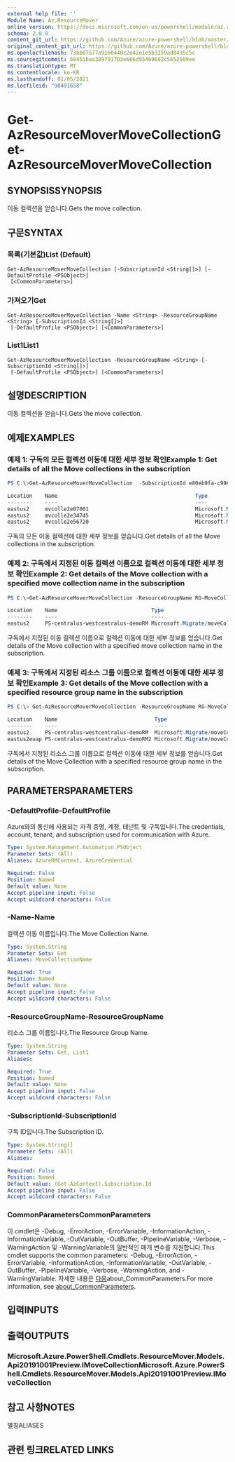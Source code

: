 ```yaml
---
external help file: ''
Module Name: Az.ResourceMover
online version: https://docs.microsoft.com/en-us/powershell/module/az.resourcemover/get-azresourcemovermovecollection
schema: 2.0.0
content_git_url: https://github.com/Azure/azure-powershell/blob/master/src/ResourceMover/help/Get-AzResourceMoverMoveCollection.md
original_content_git_url: https://github.com/Azure/azure-powershell/blob/master/src/ResourceMover/help/Get-AzResourceMoverMoveCollection.md
ms.openlocfilehash: 73bb67577a9160440c2e42e1e5b3259ad8435c5c
ms.sourcegitcommit: 68451baa389791703e666d95469602c5652609ee
ms.translationtype: MT
ms.contentlocale: ko-KR
ms.lasthandoff: 01/05/2021
ms.locfileid: "98491658"
---
```

# <span data-ttu-id="0f980-101">Get-AzResourceMoverMoveCollection</span><span class="sxs-lookup"><span data-stu-id="0f980-101">Get-AzResourceMoverMoveCollection</span></span>

## <span data-ttu-id="0f980-102">SYNOPSIS</span><span class="sxs-lookup"><span data-stu-id="0f980-102">SYNOPSIS</span></span>
<span data-ttu-id="0f980-103">이동 컬렉션을 얻습니다.</span><span class="sxs-lookup"><span data-stu-id="0f980-103">Gets the move collection.</span></span>

## <span data-ttu-id="0f980-104">구문</span><span class="sxs-lookup"><span data-stu-id="0f980-104">SYNTAX</span></span>

### <span data-ttu-id="0f980-105">목록(기본값)</span><span class="sxs-lookup"><span data-stu-id="0f980-105">List (Default)</span></span>
```
Get-AzResourceMoverMoveCollection [-SubscriptionId <String[]>] [-DefaultProfile <PSObject>]
 [<CommonParameters>]
```

### <span data-ttu-id="0f980-106">가져오기</span><span class="sxs-lookup"><span data-stu-id="0f980-106">Get</span></span>
```
Get-AzResourceMoverMoveCollection -Name <String> -ResourceGroupName <String> [-SubscriptionId <String[]>]
 [-DefaultProfile <PSObject>] [<CommonParameters>]
```

### <span data-ttu-id="0f980-107">List1</span><span class="sxs-lookup"><span data-stu-id="0f980-107">List1</span></span>
```
Get-AzResourceMoverMoveCollection -ResourceGroupName <String> [-SubscriptionId <String[]>]
 [-DefaultProfile <PSObject>] [<CommonParameters>]
```

## <span data-ttu-id="0f980-108">설명</span><span class="sxs-lookup"><span data-stu-id="0f980-108">DESCRIPTION</span></span>
<span data-ttu-id="0f980-109">이동 컬렉션을 얻습니다.</span><span class="sxs-lookup"><span data-stu-id="0f980-109">Gets the move collection.</span></span>

## <span data-ttu-id="0f980-110">예제</span><span class="sxs-lookup"><span data-stu-id="0f980-110">EXAMPLES</span></span>

### <span data-ttu-id="0f980-111">예제 1: 구독의 모든 컬렉션 이동에 대한 세부 정보 확인</span><span class="sxs-lookup"><span data-stu-id="0f980-111">Example 1:  Get details of all the Move collections in the subscription</span></span>
```powershell
PS C:\>Get-AzResourceMoverMoveCollection  -SubscriptionId e80eb9fa-c996-4435-aa32-5af6f3d3077c

Location    Name                                            Type
--------    ----                                            ----
eastus2     mvcolle2e07001                                  Microsoft.Migrate/moveCollections
eastus2     mvcolle2e34745                                  Microsoft.Migrate/moveCollections
eastus2     mvcolle2e56720                                  Microsoft.Migrate/moveCollections


```

<span data-ttu-id="0f980-112">구독의 모든 이동 컬렉션에 대한 세부 정보를 얻습니다.</span><span class="sxs-lookup"><span data-stu-id="0f980-112">Get details of all the Move collections in the subscription.</span></span>

### <span data-ttu-id="0f980-113">예제 2: 구독에서 지정된 이동 컬렉션 이름으로 컬렉션 이동에 대한 세부 정보 확인</span><span class="sxs-lookup"><span data-stu-id="0f980-113">Example 2: Get details of the Move collection with a specified move collection name in the subscription</span></span>
```powershell
PS C:\>Get-AzResourceMoverMoveCollection -ResourceGroupName RG-MoveCollection-demoRM -Name PS-centralus-westcentralus-demoRM

Location    Name                              Type
--------    ----                              ----
eastus2     PS-centralus-westcentralus-demoRM Microsoft.Migrate/moveCollections

```

<span data-ttu-id="0f980-114">구독에서 지정된 이동 컬렉션 이름으로 컬렉션 이동에 대한 세부 정보를 얻습니다.</span><span class="sxs-lookup"><span data-stu-id="0f980-114">Get details of the Move collection with a specified move collection name in the subscription.</span></span>

### <span data-ttu-id="0f980-115">예제 3: 구독에서 지정된 리소스 그룹 이름으로 컬렉션 이동에 대한 세부 정보 확인</span><span class="sxs-lookup"><span data-stu-id="0f980-115">Example 3: Get details of the Move collection with a specified resource group name in the subscription</span></span>
```powershell
PS C:\> Get-AzResourceMoverMoveCollection -ResourceGroupName RG-MoveCollection-demoRM 

Location    Name                               Type
--------    ----                               ----
eastus2     PS-centralus-westcentralus-demoRM  Microsoft.Migrate/moveCollections
eastus2euap PS-centralus-westcentralus-demoRM2 Microsoft.Migrate/moveCollections


```

<span data-ttu-id="0f980-116">구독에서 지정된 리소스 그룹 이름으로 컬렉션 이동에 대한 세부 정보를 얻습니다.</span><span class="sxs-lookup"><span data-stu-id="0f980-116">Get details of the Move Collection with a specified resource group name in the subscription.</span></span>

## <span data-ttu-id="0f980-117">PARAMETERS</span><span class="sxs-lookup"><span data-stu-id="0f980-117">PARAMETERS</span></span>

### <span data-ttu-id="0f980-118">-DefaultProfile</span><span class="sxs-lookup"><span data-stu-id="0f980-118">-DefaultProfile</span></span>
<span data-ttu-id="0f980-119">Azure와의 통신에 사용되는 자격 증명, 계정, 테넌트 및 구독입니다.</span><span class="sxs-lookup"><span data-stu-id="0f980-119">The credentials, account, tenant, and subscription used for communication with Azure.</span></span>

```yaml
Type: System.Management.Automation.PSObject
Parameter Sets: (All)
Aliases: AzureRMContext, AzureCredential

Required: False
Position: Named
Default value: None
Accept pipeline input: False
Accept wildcard characters: False
```

### <span data-ttu-id="0f980-120">-Name</span><span class="sxs-lookup"><span data-stu-id="0f980-120">-Name</span></span>
<span data-ttu-id="0f980-121">컬렉션 이동 이름입니다.</span><span class="sxs-lookup"><span data-stu-id="0f980-121">The Move Collection Name.</span></span>

```yaml
Type: System.String
Parameter Sets: Get
Aliases: MoveCollectionName

Required: True
Position: Named
Default value: None
Accept pipeline input: False
Accept wildcard characters: False
```

### <span data-ttu-id="0f980-122">-ResourceGroupName</span><span class="sxs-lookup"><span data-stu-id="0f980-122">-ResourceGroupName</span></span>
<span data-ttu-id="0f980-123">리소스 그룹 이름입니다.</span><span class="sxs-lookup"><span data-stu-id="0f980-123">The Resource Group Name.</span></span>

```yaml
Type: System.String
Parameter Sets: Get, List1
Aliases:

Required: True
Position: Named
Default value: None
Accept pipeline input: False
Accept wildcard characters: False
```

### <span data-ttu-id="0f980-124">-SubscriptionId</span><span class="sxs-lookup"><span data-stu-id="0f980-124">-SubscriptionId</span></span>
<span data-ttu-id="0f980-125">구독 ID입니다.</span><span class="sxs-lookup"><span data-stu-id="0f980-125">The Subscription ID.</span></span>

```yaml
Type: System.String[]
Parameter Sets: (All)
Aliases:

Required: False
Position: Named
Default value: (Get-AzContext).Subscription.Id
Accept pipeline input: False
Accept wildcard characters: False
```

### <span data-ttu-id="0f980-126">CommonParameters</span><span class="sxs-lookup"><span data-stu-id="0f980-126">CommonParameters</span></span>
<span data-ttu-id="0f980-127">이 cmdlet은 -Debug, -ErrorAction, -ErrorVariable, -InformationAction, -InformationVariable, -OutVariable, -OutBuffer, -PipelineVariable, -Verbose, -WarningAction 및 -WarningVariable의 일반적인 매개 변수를 지원합니다.</span><span class="sxs-lookup"><span data-stu-id="0f980-127">This cmdlet supports the common parameters: -Debug, -ErrorAction, -ErrorVariable, -InformationAction, -InformationVariable, -OutVariable, -OutBuffer, -PipelineVariable, -Verbose, -WarningAction, and -WarningVariable.</span></span> <span data-ttu-id="0f980-128">자세한 내용은 [다음](http://go.microsoft.com/fwlink/?LinkID=113216)about_CommonParameters.</span><span class="sxs-lookup"><span data-stu-id="0f980-128">For more information, see [about_CommonParameters](http://go.microsoft.com/fwlink/?LinkID=113216).</span></span>

## <span data-ttu-id="0f980-129">입력</span><span class="sxs-lookup"><span data-stu-id="0f980-129">INPUTS</span></span>

## <span data-ttu-id="0f980-130">출력</span><span class="sxs-lookup"><span data-stu-id="0f980-130">OUTPUTS</span></span>

### <span data-ttu-id="0f980-131">Microsoft.Azure.PowerShell.Cmdlets.ResourceMover.Models.Api20191001Preview.IMoveCollection</span><span class="sxs-lookup"><span data-stu-id="0f980-131">Microsoft.Azure.PowerShell.Cmdlets.ResourceMover.Models.Api20191001Preview.IMoveCollection</span></span>

## <span data-ttu-id="0f980-132">참고 사항</span><span class="sxs-lookup"><span data-stu-id="0f980-132">NOTES</span></span>

<span data-ttu-id="0f980-133">별칭</span><span class="sxs-lookup"><span data-stu-id="0f980-133">ALIASES</span></span>

## <span data-ttu-id="0f980-134">관련 링크</span><span class="sxs-lookup"><span data-stu-id="0f980-134">RELATED LINKS</span></span>

